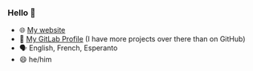 ### Hello 👋

- 🌐 [My website](https://seizeheures.fr)
- 🦊 [My GitLab Profile](https://gitlab.com/seizeheures) (I have more projects over there than on GitHub)
- 🗣️ English, French, Esperanto
- 😄 he/him

<!--
**MrGabigoo/MrGabigoo** is a ✨ _special_ ✨ repository because its `README.md` (this file) appears on your GitHub profile.

Here are some ideas to get you started:

- 🔭 I’m currently working on ...
- 🌱 I’m currently learning ...
- 👯 I’m looking to collaborate on ...
- 🤔 I’m looking for help with ...
- 💬 Ask me about ...
- 📫 How to reach me: ...
- 😄 Pronouns: ...
- ⚡ Fun fact: ...
-->

